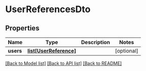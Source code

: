 # UserReferencesDto

## Properties
Name | Type | Description | Notes
------------ | ------------- | ------------- | -------------
**users** | [**list[UserReference]**](UserReference.md) |  | [optional] 

[[Back to Model list]](../README.md#documentation-for-models) [[Back to API list]](../README.md#documentation-for-api-endpoints) [[Back to README]](../README.md)

